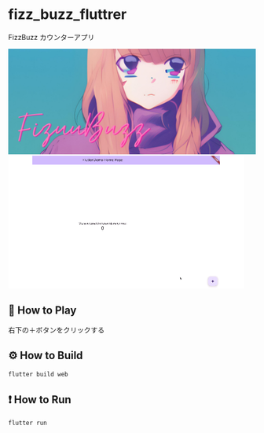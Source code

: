# fizz_buzz_fluttrer

FizzBuzz カウンターアプリ

<img src="./doc/image/readme.png">

<img src="./doc/image/fizzbuzz-flutter.gif">

## 🎉 How to Play

右下の＋ボタンをクリックする

## ⚙️ How to Build

```bash
flutter build web
```

## ❗️ How to Run

```bash
flutter run
```
